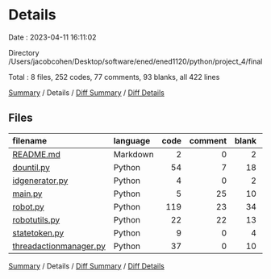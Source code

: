 # Details

Date : 2023-04-11 16:11:02

Directory /Users/jacobcohen/Desktop/software/ened/ened1120/python/project_4/final

Total : 8 files,  252 codes, 77 comments, 93 blanks, all 422 lines

[Summary](results.md) / Details / [Diff Summary](diff.md) / [Diff Details](diff-details.md)

## Files
| filename | language | code | comment | blank | total |
| :--- | :--- | ---: | ---: | ---: | ---: |
| [README.md](/README.md) | Markdown | 2 | 0 | 2 | 4 |
| [dountil.py](/dountil.py) | Python | 54 | 7 | 18 | 79 |
| [idgenerator.py](/idgenerator.py) | Python | 4 | 0 | 2 | 6 |
| [main.py](/main.py) | Python | 5 | 25 | 10 | 40 |
| [robot.py](/robot.py) | Python | 119 | 23 | 34 | 176 |
| [robotutils.py](/robotutils.py) | Python | 22 | 22 | 13 | 57 |
| [statetoken.py](/statetoken.py) | Python | 9 | 0 | 4 | 13 |
| [threadactionmanager.py](/threadactionmanager.py) | Python | 37 | 0 | 10 | 47 |

[Summary](results.md) / Details / [Diff Summary](diff.md) / [Diff Details](diff-details.md)